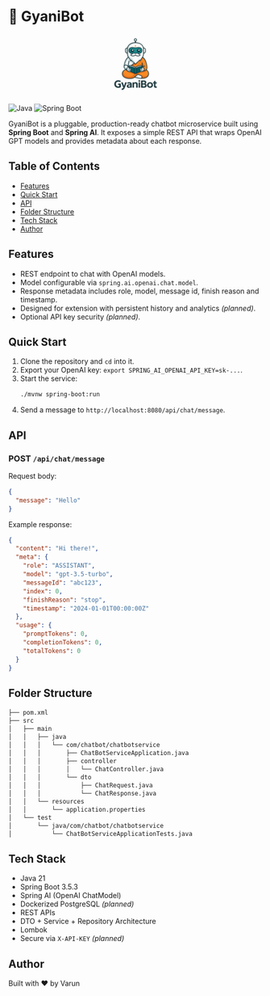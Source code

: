 # 🤖 GyaniBot
<!-- Logo -->
<p align="center">
  <img src="https://raw.githubusercontent.com/varuncns/varuncns/main/gyaniBot.png" alt="Logo" width="120" />
</p>

![Java](https://img.shields.io/badge/Java-21-blue?logo=java)
![Spring Boot](https://img.shields.io/badge/SpringBoot-3.2.x-brightgreen?logo=spring)

GyaniBot is a pluggable, production-ready chatbot microservice built using **Spring Boot** and **Spring AI**. It exposes a simple REST API that wraps OpenAI GPT models and provides metadata about each response.

## Table of Contents
- [Features](#features)
- [Quick Start](#quick-start)
- [API](#api)
- [Folder Structure](#folder-structure)
- [Tech Stack](#tech-stack)
- [Author](#author)

## Features
- REST endpoint to chat with OpenAI models.
- Model configurable via `spring.ai.openai.chat.model`.
- Response metadata includes role, model, message id, finish reason and timestamp.
- Designed for extension with persistent history and analytics *(planned)*.
- Optional API key security *(planned)*.

## Quick Start
1. Clone the repository and `cd` into it.
2. Export your OpenAI key: `export SPRING_AI_OPENAI_API_KEY=sk-...`.
3. Start the service:
   ```bash
   ./mvnw spring-boot:run
   ```
4. Send a message to `http://localhost:8080/api/chat/message`.

## API
### POST `/api/chat/message`
Request body:
```json
{
  "message": "Hello"
}
```
Example response:
```json
{
  "content": "Hi there!",
  "meta": {
    "role": "ASSISTANT",
    "model": "gpt-3.5-turbo",
    "messageId": "abc123",
    "index": 0,
    "finishReason": "stop",
    "timestamp": "2024-01-01T00:00:00Z"
  },
  "usage": {
    "promptTokens": 0,
    "completionTokens": 0,
    "totalTokens": 0
  }
}
```

## Folder Structure
```
├── pom.xml
├── src
│   ├── main
│   │   ├── java
│   │   │   └── com/chatbot/chatbotservice
│   │   │       ├── ChatBotServiceApplication.java
│   │   │       ├── controller
│   │   │       │   └── ChatController.java
│   │   │       └── dto
│   │   │           ├── ChatRequest.java
│   │   │           └── ChatResponse.java
│   │   └── resources
│   │       └── application.properties
│   └── test
│       └── java/com/chatbot/chatbotservice
│           └── ChatBotServiceApplicationTests.java
```

## Tech Stack
- Java 21
- Spring Boot 3.5.3
- Spring AI (OpenAI ChatModel)
- Dockerized PostgreSQL *(planned)*
- REST APIs
- DTO + Service + Repository Architecture
- Lombok
- Secure via `X-API-KEY` *(planned)*

## Author
Built with ❤️ by Varun

